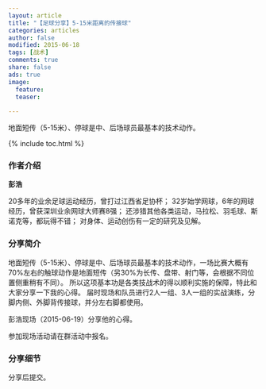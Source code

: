 ```yaml
---
layout: article
title: "【足球分享】5-15米距离的传接球"
categories: articles
author: false
modified: 2015-06-18
tags: [战术]
comments: true
share: false
ads: true
image: 
  feature: 
  teaser: 
    
---
```


地面短传（5-15米）、停球是中、后场球员最基本的技术动作。

{% include toc.html %}

### 作者介绍
**彭浩** 

20多年的业余足球运动经历，曾打过江西省足协杯；
32岁始学网球，6年的网球经历，曾获深圳业余网球大师赛8强；
还涉猎其他各类运动，马拉松、羽毛球、斯诺克等，都玩得不错；
对身体、运动创伤有一定的研究及见解。 

### 分享简介
地面短传（5-15米）、停球是中、后场球员最基本的技术动作，一场比赛大概有70%左右的触球动作是地面短传（另30%为长传、盘带、射门等，会根据不同位置侧重稍有不同）。
所以这项基本功是各类技战术的得以顺利实施的保障，特此和大家分享一下我的心得。
届时现场和队员进行2人一组、3人一组的实战演练，分脚内侧、外脚背传接球，并分左右脚都使用。

彭浩现场（2015-06-19）分享他的心得。

参加现场活动请在群活动中报名。

### 分享细节

分享后提交。

